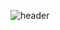 ![header](https://capsule-render.vercel.app/api?type=soft&color=0:fafad2,100:ffd580&text=소프트웨어학과+Jo+Eun-bi&fontSize=40&fontColor=00ff00)
